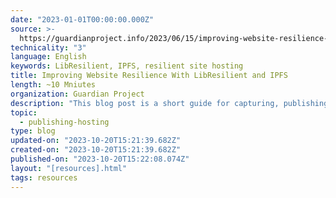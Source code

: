 ```yaml
---
date: "2023-01-01T00:00:00.000Z"
source: >-
  https://guardianproject.info/2023/06/15/improving-website-resilience-with-libresilient-and-ipfs/
technicality: "3"
language: English
keywords: LibResilient, IPFS, resilient site hosting
title: Improving Website Resilience With LibResilient and IPFS
length: ~10 Mniutes
organization: Guardian Project
description: "This blog post is a short guide for capturing, publishing and hosting static web pages using LibResilient and IPFS. LibResilient is a JavaScript library for decentralized content delivery in web browsers and markets itself as easy to deploy to any website."
topic:
  - publishing-hosting
type: blog
updated-on: "2023-10-20T15:21:39.682Z"
created-on: "2023-10-20T15:21:39.682Z"
published-on: "2023-10-20T15:22:08.074Z"
layout: "[resources].html"
tags: resources
---
```

